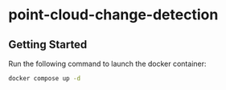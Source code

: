 # point-cloud-change-detection

## Getting Started

Run the following command to launch the docker container:

```bash
docker compose up -d
```
